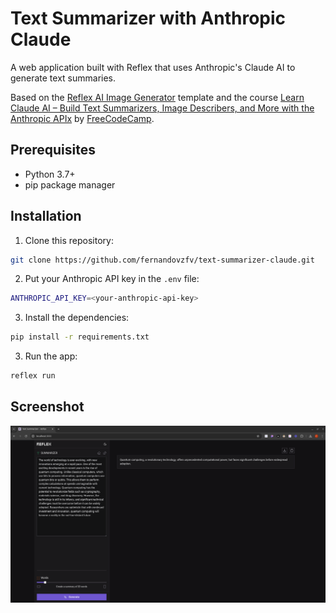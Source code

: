 # Text Summarizer with Anthropic Claude

A web application built with Reflex that uses Anthropic's Claude AI to generate text summaries.

Based on the [Reflex AI Image Generator](https://github.com/reflex-dev/templates/tree/main/ai_image_gen) template and the course [Learn Claude AI – Build Text Summarizers, Image Describers, and More with the Anthropic APIx](https://www.youtube.com/watch?v=QfJB9d0J3Iw) by [FreeCodeCamp](https://freecodecamp.org).

## Prerequisites

- Python 3.7+
- pip package manager

## Installation

1. Clone this repository:

```bash
git clone https://github.com/fernandovzfv/text-summarizer-claude.git
```

2. Put your Anthropic API key in the `.env` file:

```bash
ANTHROPIC_API_KEY=<your-anthropic-api-key>
```

3. Install the dependencies:

```bash
pip install -r requirements.txt
```

3. Run the app:

```bash
reflex run
```

## Screenshot

![Text Summarizer Screenshot](/assets/screenshot.png)
